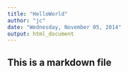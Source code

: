 ```yaml
---
title: "HelloWorld"
author: "jc"
date: "Wednesday, November 05, 2014"
output: html_document
---
```


## This is a markdown file
